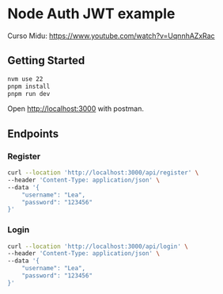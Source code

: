 # Node Auth JWT example

Curso Midu:
<https://www.youtube.com/watch?v=UqnnhAZxRac>

## Getting Started

```bash
nvm use 22
pnpm install
pnpm run dev
```

Open [http://localhost:3000](http://localhost:3000) with postman.

## Endpoints

### Register

```bash
curl --location 'http://localhost:3000/api/register' \
--header 'Content-Type: application/json' \
--data '{
    "username": "Lea",
    "password": "123456"
}'
```

### Login

```bash
curl --location 'http://localhost:3000/api/login' \
--header 'Content-Type: application/json' \
--data '{
    "username": "Lea",
    "password": "123456"
}'
```
